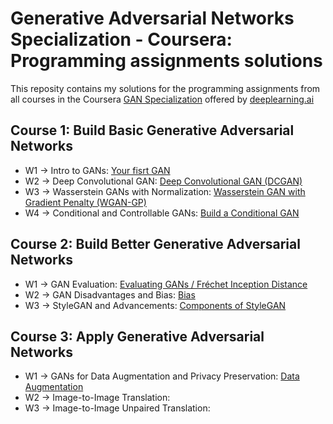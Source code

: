 # Generative Adversarial Networks Specialization - Coursera: Programming assignments solutions
This reposity contains my solutions for the programming assignments from all courses in the Coursera [GAN Specialization](https://www.deeplearning.ai/program/generative-adversarial-networks-gans-specialization/) offered by [deeplearning.ai](https://www.deeplearning.ai/)

## Course 1: Build Basic Generative Adversarial Networks
  * W1 -> Intro to GANs: [Your fisrt GAN](https://github.com/RonaldoCD/Generative-Adversarial-Networks-GANS-Coursera/blob/main/Course%201%20-%20Build%20Basic%20Generative%20Adversarial%20Networks/Week%201/C1W1_Your_First_GAN.ipynb)
  * W2 -> Deep Convolutional GAN: [Deep Convolutional GAN (DCGAN)](https://github.com/RonaldoCD/Generative-Adversarial-Networks-GANS-Coursera/blob/main/Course%201%20-%20Build%20Basic%20Generative%20Adversarial%20Networks/Week%202/C1_W2_Assignment.ipynb)
  * W3 -> Wasserstein GANs with Normalization: [Wasserstein GAN with Gradient Penalty (WGAN-GP)](https://github.com/RonaldoCD/Generative-Adversarial-Networks-GANS-Coursera/blob/main/Course%201%20-%20Build%20Basic%20Generative%20Adversarial%20Networks/Week%203/C1W3_WGAN_GP.ipynb)
  * W4 -> Conditional and Controllable GANs: [Build a Conditional GAN](https://github.com/RonaldoCD/Generative-Adversarial-Networks-GANS-Coursera/blob/main/Course%201%20-%20Build%20Basic%20Generative%20Adversarial%20Networks/Week%204/C1W4A_Build_a_Conditional_GAN.ipynb)

## Course 2: Build Better Generative Adversarial Networks
  * W1 -> GAN Evaluation: [Evaluating GANs / Fréchet Inception Distance](https://github.com/RonaldoCD/Generative-Adversarial-Networks-GANS-Coursera/blob/main/Course%202%20-%20Built%20Better%20Generative%20Adversarial%20Networks/Week%201/C2W1_Assignment.ipynb)
  * W2 -> GAN Disadvantages and Bias: [Bias](https://github.com/RonaldoCD/Generative-Adversarial-Networks-GANS-Coursera/blob/main/Course%202%20-%20Built%20Better%20Generative%20Adversarial%20Networks/Week%202/C2W2_Assignment.ipynb)
  * W3 -> StyleGAN and Advancements: [Components of StyleGAN](https://github.com/RonaldoCD/Generative-Adversarial-Networks-GANS-Coursera/blob/main/Course%202%20-%20Built%20Better%20Generative%20Adversarial%20Networks/Week%203/C2W3_Assignment.ipynb)

## Course 3: Apply Generative Adversarial Networks
  * W1 -> GANs for Data Augmentation and Privacy Preservation: [Data Augmentation](https://github.com/RonaldoCD/Generative-Adversarial-Networks-GANS-Coursera/blob/main/Course%203%20-%20Apply%20Generative%20Adversarial%20Networks/Week%201/C3W1_Assignment.ipynb)
  * W2 -> Image-to-Image Translation: []()
  * W3 -> Image-to-Image Unpaired Translation: []()
